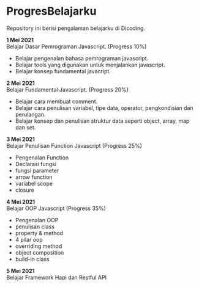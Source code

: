 # ProgresBelajarku
Repository ini berisi pengalaman belajarku di Dicoding.

**1 Mei 2021**  
Belajar Dasar Pemrograman Javascript. (Progress 10%)
  * Belajar pengenalan bahasa pemrograman javascript.
  * Belajar tools yang digunakan untuk menjalankan javascript.
  * Belajar konsep fundamental javacript.

**2 Mei 2021**  
Belajar Fundamental Javascript. (Progress 20%)
  * Belajar cara membuat comment.
  * Belajar cara penulisan variabel, tipe data, operator, pengkondisian dan perulangan.
  * Belajar konsep dan penulisan struktur data seperti object, array, map dan set.

**3 Mei 2021**  
Belajar Penulisan Function Javascript (Progress 25%)
  * Pengenalan Function
  * Declarasi fungsi
  * fungsi parameter
  * arrow function
  * variabel scope
  * closure
 
**4 Mei 2021**  
Belajar OOP Javascript (Progress 35%)
  * Pengenalan OOP
  * penulisan class
  * property & method
  * 4 pilar oop
  * overriding method
  * object composition
  * build-in class

**5 Mei 2021**  
Belajar Framework Hapi dan Restful API


